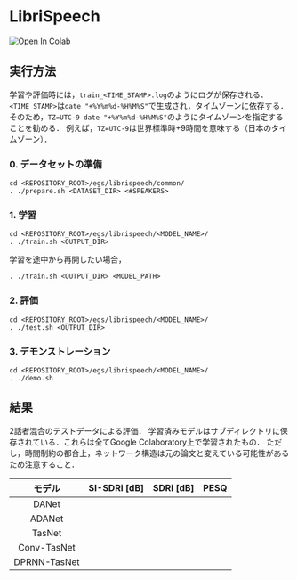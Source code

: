 # LibriSpeech
[![Open In Colab](https://colab.research.google.com/assets/colab-badge.svg)](https://colab.research.google.com/github/tky823/DNN-based_source_separation/blob/master/egs/librispeech/conv-tasnet/train_conv-tasnet.ipynb)

## 実行方法
学習や評価時には，`train_<TIME_STAMP>.log`のようにログが保存される．
`<TIME_STAMP>`は`date "+%Y%m%d-%H%M%S"`で生成され，タイムゾーンに依存する．
そのため，`TZ=UTC-9 date "+%Y%m%d-%H%M%S"`のようにタイムゾーンを指定することを勧める．
例えば，`TZ=UTC-9`は世界標準時+9時間を意味する（日本のタイムゾーン）．

### 0. データセットの準備
```
cd <REPOSITORY_ROOT>/egs/librispeech/common/
. ./prepare.sh <DATASET_DIR> <#SPEAKERS>
```

### 1. 学習
```
cd <REPOSITORY_ROOT>/egs/librispeech/<MODEL_NAME>/
. ./train.sh <OUTPUT_DIR>
```

学習を途中から再開したい場合，
```
. ./train.sh <OUTPUT_DIR> <MODEL_PATH>
```

### 2. 評価
```
cd <REPOSITORY_ROOT>/egs/librispeech/<MODEL_NAME>/
. ./test.sh <OUTPUT_DIR>
```

### 3. デモンストレーション
```
cd <REPOSITORY_ROOT>/egs/librispeech/<MODEL_NAME>/
. ./demo.sh
```

## 結果
2話者混合のテストデータによる評価．
学習済みモデルはサブディレクトリに保存されている．これらは全てGoogle Colaboratory上で学習されたもの．
ただし，時間制約の都合上，ネットワーク構造は元の論文と変えている可能性があるため注意すること．

| モデル | SI-SDRi [dB] | SDRi [dB] | PESQ |
| :---: | :---: | :---: | :---: |
| DANet |  |  |  |
| ADANet |  |  |  |
| TasNet |  |  |  |
| Conv-TasNet |  |  |  |
| DPRNN-TasNet |  |  |  |
